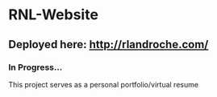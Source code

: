 # RNL-Website

## Deployed here: http://rlandroche.com/

### In Progress...

This project serves as a personal portfolio/virtual resume
